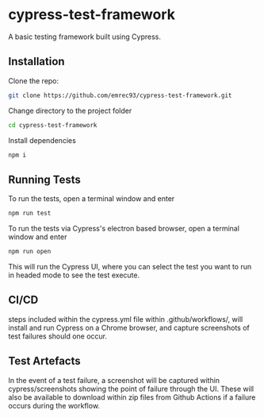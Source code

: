 # cypress-test-framework

A basic testing framework built using Cypress.

## Installation

Clone the repo:

```sh
git clone https://github.com/emrec93/cypress-test-framework.git
```

Change directory to the project folder

```sh
cd cypress-test-framework
```

Install dependencies

```sh
npm i
```

## Running Tests

To run the tests, open a terminal window and enter

```sh
npm run test
```

To run the tests via Cypress's electron based browser, open a terminal window and enter

```sh
npm run open
```

This will run the Cypress UI, where you can select the test you want to run in headed mode to see the test execute.

## CI/CD

steps included within the cypress.yml file within .github/workflows/, will install and run Cypress on a Chrome browser, and capture screenshots of test failures should one occur.

## Test Artefacts

In the event of a test failure, a screenshot will be captured within cypress/screenshots showing the point of failure through the UI. These will also be available to download within zip files from Github Actions if a failure occurs during the workflow.
